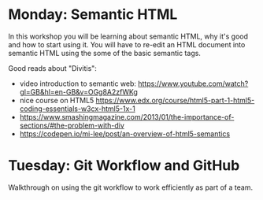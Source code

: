 # Monday: Semantic HTML

In this workshop you will be learning about semantic HTML, why it's good and how to start using it.
You will have to re-edit an HTML document into semantic HTML using the some of the basic semantic tags.

Good reads about "Divitis":

- video introduction to semantic web: https://www.youtube.com/watch?gl=GB&hl=en-GB&v=OGg8A2zfWKg
- nice course on HTML5 https://www.edx.org/course/html5-part-1-html5-coding-essentials-w3cx-html5-1x-1
- https://www.smashingmagazine.com/2013/01/the-importance-of-sections/#the-problem-with-div
- https://codepen.io/mi-lee/post/an-overview-of-html5-semantics

# Tuesday: Git Workflow and GitHub

Walkthrough on using the git workflow to work efficiently as part of a team.

